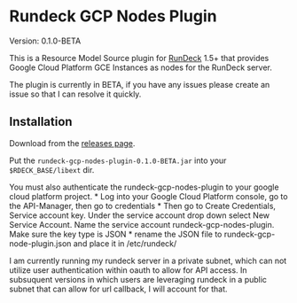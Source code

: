 Rundeck GCP Nodes Plugin
========================

Version: 0.1.0-BETA

This is a Resource Model Source plugin for [RunDeck][] 1.5+ that provides
Google Cloud Platform GCE Instances as nodes for the RunDeck server.

[RunDeck]: http://rundeck.org

The plugin is currently in BETA, if you have any issues please create an issue so that I
can resolve it quickly.

Installation
------------

Download from the [releases page](https://github.com/jameshcoppens/rundeck-gcp-nodes-plugin/releases).

Put the `rundeck-gcp-nodes-plugin-0.1.0-BETA.jar` into your `$RDECK_BASE/libext` dir.

You must also authenticate the rundeck-gcp-nodes-plugin to your google cloud platform
project.
        * Log into your Google Cloud Platform console, go to the API-Manager, then go to
                credentials
        * Then go to Create Credentials, Service account key.  Under the service account 
                drop down select New Service Account. Name the service account
                rundeck-gcp-nodes-plugin.  Make sure the key type is JSON
        * rename the JSON file to rundeck-gcp-node-plugin.json and place it in /etc/rundeck/

I am currently running my rundeck server in a private subnet, which can not utilize user
authentication within oauth to allow for API access.  In subsuquent versions in which
users are leveraging rundeck in a public subnet that can allow for url callback, I will
account for that.
